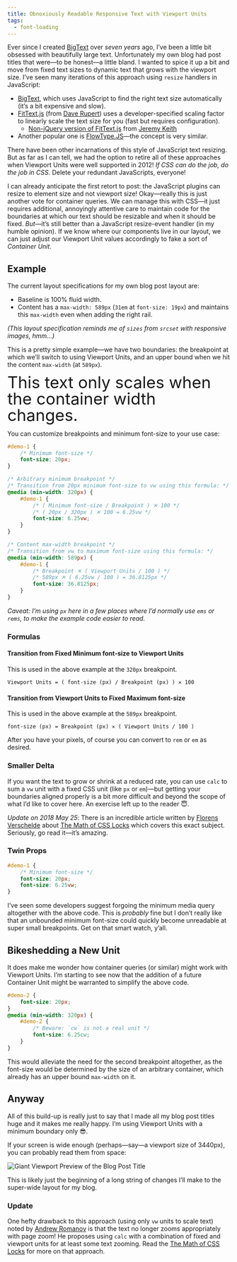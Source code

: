 ```yaml
---
title: Obnoxiously Readable Responsive Text with Viewport Units
tags:
  - font-loading
---
```


Ever since I created [BigText](/web/bigtext-makes-text-big/) over _seven years_ ago, I’ve been a little bit obsessed with beautifully large text. Unfortunately my own blog had post titles that were—to be honest—a little bland. I wanted to spice it up a bit and move from fixed text sizes to dynamic text that grows with the viewport size. I’ve seen many iterations of this approach using `resize` handlers in JavaScript:

* [BigText](/web/bigtext-makes-text-big/), which uses JavaScript to find the right text size automatically (it’s a bit expensive and slow).
* [FitText.js](https://github.com/davatron5000/FitText.js) (from [Dave Rupert](https://github.com/davatron5000)) uses a developer-specified scaling factor to linearly scale the text size for you (fast but requires configuration).
    - [Non-jQuery version of FitText.js](https://github.com/adactio/FitText.js) from [Jeremy Keith](https://github.com/adactio)
* Another popular one is [FlowType.JS](http://simplefocus.com/flowtype/)—the concept is very similar.

There have been other incarnations of this style of JavaScript text resizing. But as far as I can tell, we had the option to retire all of these approaches when Viewport Units were well supported in 2012! _If CSS can do the job, do the job in CSS._ Delete your redundant JavaScripts, everyone!

I can already anticipate the first retort to post: the JavaScript plugins can resize to element size and not viewport size! Okay—really this is just another vote for container queries. We can manage this with CSS—it just requires additional, annoyingly attentive care to maintain code for the boundaries at which our text should be resizable and when it should be fixed. *But*—it’s still better than a JavaScript resize-event handler (in my humble opinion). If we know where our components live in our layout, we can just adjust our Viewport Unit values accordingly to fake a sort of _Container Unit_.

## Example

The current layout specifications for my own blog post layout are:

* Baseline is 100% fluid width.
* Content has a `max-width: 589px` (`31em` at `font-size: 19px`) and maintains this `max-width` even when adding the right rail.

_(This layout specification reminds me of `sizes` from `srcset` with responsive images, hmm…)_

This is a pretty simple example—we have two boundaries: the breakpoint at which we’ll switch to using Viewport Units, and an upper bound when we hit the content `max-width` (at `589px`).


<div class="livedemo top" data-demo-label="Using Bounded font-size: 6.25vw">
    <style>
    #demo-1 {
        font-size: 20px;
        line-height: 1;
    }
    @media (min-width: 20em) { /* 320px */
        #demo-1 {
            font-size: 6.25vw;
        }
    }
    @media (min-width: 36.8125em) { /* 589px */
        #demo-1 {
            font-size: 36.8125px;
        }
    }
    </style>
    <div id="demo-1">This text only scales when the container width changes.</div>
</div>

You can customize breakpoints and minimum font-size to your use case:

``` css
#demo-1 {
    /* Minimum font-size */
    font-size: 20px;
}

/* Arbitrary minimum breakpoint */
/* Transition from 20px minimum font-size to vw using this formula: */
@media (min-width: 320px) {
    #demo-1 {
        /* ( Minimum font-size / Breakpoint ) ✕ 100 */
        /* ( 20px / 320px ) ✕ 100 = 6.25vw */
        font-size: 6.25vw;
    }
}

/* Content max-width breakpoint */
/* Transition from vw to maximum font-size using this formula: */
@media (min-width: 589px) {
    #demo-1 {
        /* Breakpoint ✕ ( Viewport Units / 100 ) */
        /* 589px ✕ ( 6.25vw / 100 ) = 36.8125px */
        font-size: 36.8125px;
    }
}
```

_Caveat: I’m using `px` here in a few places where I’d normally use `ems` or `rems`, to make the example code easier to read._

### Formulas

#### Transition from Fixed Minimum font-size to Viewport Units

This is used in the above example at the `320px` breakpoint.

```
Viewport Units = ( font-size (px) / Breakpoint (px) ) ✕ 100
```

#### Transition from Viewport Units to Fixed Maximum font-size

This is used in the above example at the `589px` breakpoint.

```
font-size (px) = Breakpoint (px) ✕ ( Viewport Units / 100 )
```

After you have your pixels, of course you can convert to `rem` or `em` as desired.

### Smaller Delta

If you want the text to grow or shrink at a reduced rate, you can use `calc` to sum a `vw` unit with a fixed CSS unit (like `px` or `em`)—but getting your boundaries aligned properly is a bit more difficult and beyond the scope of what I’d like to cover here. An exercise left up to the reader 😇.

_Update on 2018 May 25_: There is an incredible article written by <a href="https://fvsch.com/">Florens Verschelde</a> about <a href="https://fvsch.com/code/css-locks/">The Math of CSS Locks</a> which covers this exact subject. Seriously, go read it—it’s amazing.

### Twin Props

```css
#demo-1 {
    /* Minimum font-size */
    font-size: 20px;
    font-size: 6.25vw;
}
```

I’ve seen some developers suggest forgoing the minimum media query altogether with the above code. This is _probably_ fine but I don’t really like that an unbounded minimum font-size could quickly become unreadable at super small breakpoints. Get on that smart watch, y’all.

## Bikeshedding a New Unit

It does make me wonder how container queries (or similar) might work with Viewport Units. I’m starting to see now that the addition of a future Container Unit might be warranted to simplify the above code.

```css
#demo-2 {
    font-size: 20px;
}
@media (min-width: 320px) {
    #demo-2 {
        /* Beware: `cw` is not a real unit */
        font-size: 6.25cw;
    }
}
```

This would alleviate the need for the second breakpoint altogether, as the font-size would be determined by the size of an arbitrary container, which already has an upper bound `max-width` on it.

## Anyway

All of this build-up is really just to say that I made all my blog post titles huge and it makes me really happy. I’m using Viewport Units with a minimum boundary only 😎.

If your screen is wide enough (perhaps—say—a viewport size of 3440px), you can probably read them from space:

<img src="/web/img/posts/extra-readable-titles/big.png" alt="Giant Viewport Preview of the Blog Post Title">

This is likely just the beginning of a long string of changes I’ll make to the super-wide layout for my blog.

<div class="callout">
    <h3>Update</h3>
    <p>One hefty drawback to this approach (using only <code>vw</code> units to scale text) noted by <a href="https://twitter.com/andrew__romanov/status/992482401053036544">Andrew Romanov</a> is that the text no longer zooms appropriately with page zoom! He proposes using <code>calc</code> with a combination of fixed and viewport units for at least some text zooming. Read the <a href="https://fvsch.com/code/css-locks/">The Math of CSS Locks</a> for more on that approach.</p>
</div>
